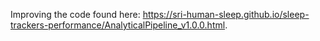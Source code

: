 Improving the code found here: https://sri-human-sleep.github.io/sleep-trackers-performance/AnalyticalPipeline_v1.0.0.html.
